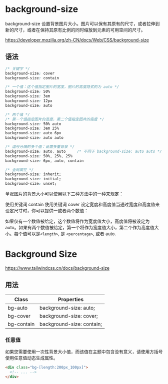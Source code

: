 # background-size

background-size 设置背景图片大小。图片可以保有其原有的尺寸，或者拉伸到新的尺寸，或者在保持其原有比例的同时缩放到元素的可用空间的尺寸。

<https://developer.mozilla.org/zh-CN/docs/Web/CSS/background-size>

## 语法

```css
/* 关键字 */
background-size: cover
background-size: contain

/* 一个值：这个值指定图片的宽度，图片的高度隐式的为 auto */
background-size: 50%
background-size: 3em
background-size: 12px
background-size: auto

/* 两个值 */
/* 第一个值指定图片的宽度，第二个值指定图片的高度 */
background-size: 50% auto
background-size: 3em 25%
background-size: auto 6px
background-size: auto auto

/* 逗号分隔的多个值：设置多重背景 */
background-size: auto, auto     /* 不同于 background-size: auto auto */
background-size: 50%, 25%, 25%
background-size: 6px, auto, contain

/* 全局属性 */
background-size: inherit;
background-size: initial;
background-size: unset;

```

单张图片的背景大小可以使用以下三种方法中的一种来规定：

使用关键词 contain 使用关键词 cover 设定宽度和高度值当通过宽度和高度值来设定尺寸时，你可以提供一或者两个数值：

如果仅有一个数值被给定，这个数值将作为宽度值大小，高度值将被设定为 auto。如果有两个数值被给定，第一个将作为宽度值大小，第二个作为高度值大小。每个值可以是`<length>`, 是 `<percentage>`, 或者 auto.

# Background Size

<https://www.tailwindcss.cn/docs/background-size>

## 用法

| Class      | Properties                |
| ---------- | ------------------------- |
| bg-auto    | background-size: auto;    |
| bg-cover   | background-size: cover;   |
| bg-contain | background-size: contain; |

### 任意值

如果您需要使用一次性背景大小值，而该值在主题中包含没有意义，请使用方括号使用任意值动态生成属性。

```html
<div class="bg-[length:200px_100px]">
  <!-- ... -->
</div>
```
